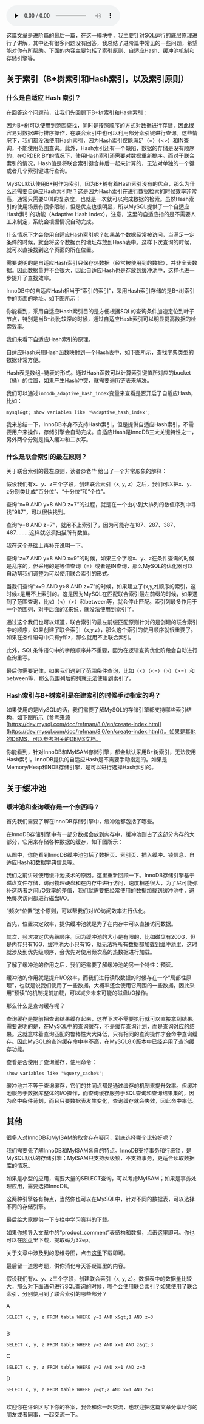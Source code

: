 <audio id="audio" title="34丨答疑篇：关于索引以及缓冲池的一些解惑" controls="" preload="none"><source id="mp3" src="https://static001.geekbang.org/resource/audio/fa/0f/fa4af3b805cdbe60de8ab9fa7d4c420f.mp3"></audio>

这篇文章是进阶篇的最后一篇，在这一模块中，我主要针对SQL运行的底层原理进行了讲解，其中还有很多问题没有回答，我总结了进阶篇中常见的一些问题，希望能对你有所帮助。下面的内容主要包括了索引原则、自适应Hash、缓冲池机制和存储引擎等。

## 关于索引（B+树索引和Hash索引，以及索引原则）

### 什么是自适应 Hash 索引？

在回答这个问题前，让我们先回顾下B+树索引和Hash索引：

因为B+树可以使用到范围查找，同时是按照顺序的方式对数据进行存储，因此很容易对数据进行排序操作，在联合索引中也可以利用部分索引键进行查询。这些情况下，我们都没法使用Hash索引，因为Hash索引仅能满足（=）（&lt;&gt;）和IN查询，不能使用范围查询。此外，Hash索引还有一个缺陷，数据的存储是没有顺序的，在ORDER BY的情况下，使用Hash索引还需要对数据重新排序。而对于联合索引的情况，Hash值是将联合索引键合并后一起来计算的，无法对单独的一个键或者几个索引键进行查询。

MySQL默认使用B+树作为索引，因为B+树有着Hash索引没有的优点，那么为什么还需要自适应Hash索引呢？这是因为Hash索引在进行数据检索的时候效率非常高，通常只需要O(1)的复杂度，也就是一次就可以完成数据的检索。虽然Hash索引的使用场景有很多限制，但是优点也很明显，所以MySQL提供了一个自适应Hash索引的功能（Adaptive Hash Index）。注意，这里的自适应指的是不需要人工来制定，系统会根据情况自动完成。

什么情况下才会使用自适应Hash索引呢？如果某个数据经常被访问，当满足一定条件的时候，就会将这个数据页的地址存放到Hash表中。这样下次查询的时候，就可以直接找到这个页面的所在位置。

需要说明的是自适应Hash索引只保存热数据（经常被使用到的数据），并非全表数据。因此数据量并不会很大，因此自适应Hash也是存放到缓冲池中，这样也进一步提升了查找效率。

InnoDB中的自适应Hash相当于“索引的索引”，采用Hash索引存储的是B+树索引中的页面的地址。如下图所示：

<img src="https://static001.geekbang.org/resource/image/69/e0/692193e1df655561619cb464201ba3e0.jpg" alt=""><br>
你能看到，采用自适应Hash索引目的是方便根据SQL的查询条件加速定位到叶子节点，特别是当B+树比较深的时候，通过自适应Hash索引可以明显提高数据的检索效率。

我们来看下自适应Hash索引的原理。

自适应Hash采用Hash函数映射到一个Hash表中，如下图所示，查找字典类型的数据非常方便。

Hash表是数组+链表的形式。通过Hash函数可以计算索引键值所对应的bucket（桶）的位置，如果产生Hash冲突，就需要遍历链表来解决。

<img src="https://static001.geekbang.org/resource/image/a6/ae/a6d510f8ca80feef8cb21b5fe55ef0ae.jpg" alt=""><br>
我们可以通过`innodb_adaptive_hash_index`变量来查看是否开启了自适应Hash，比如：

```
mysql&gt; show variables like '%adaptive_hash_index';

```

<img src="https://static001.geekbang.org/resource/image/70/99/70e9907a16ec51f03cb99295fafd0899.png" alt=""><br>
我来总结一下，InnoDB本身不支持Hash索引，但是提供自适应Hash索引，不需要用户来操作，存储引擎会自动完成。自适应Hash是InnoDB三大关键特性之一，另外两个分别是插入缓冲和二次写。

### 什么是联合索引的最左原则？

关于联合索引的最左原则，读者@老毕 给出了一个非常形象的解释：

假设我们有x、y、z三个字段，创建联合索引（x, y, z）之后，我们可以把x、y、z分别类比成“百分位”、“十分位”和“个位”。

查询“x=9 AND y=8 AND z=7”的过程，就是在一个由小到大排列的数值序列中寻找“987”，可以很快找到。

查询“y=8 AND z=7”，就用不上索引了，因为可能存在187、287、387、487………这样就必须扫描所有数值。

我在这个基础上再补充说明一下。

查询“z=7 AND y=8 AND x=9”的时候，如果三个字段x、y、z在条件查询的时候是乱序的，但采用的是等值查询（=）或者是IN查询，那么MySQL的优化器可以自动帮我们调整为可以使用联合索引的形式。

当我们查询“x=9 AND y&gt;8 AND z=7”的时候，如果建立了(x,y,z)顺序的索引，这时候z是用不上索引的。这是因为MySQL在匹配联合索引最左前缀的时候，如果遇到了范围查询，比如（&lt;）（&gt;）和between等，就会停止匹配。索引列最多作用于一个范围列，对于后面的Z来说，就没法使用到索引了。

通过这个我们也可以知道，联合索引的最左前缀匹配原则针对的是创建的联合索引中的顺序，如果创建了联合索引（x,y,z），那么这个索引的使用顺序就很重要了。如果在条件语句中只有y和z，那么就用不上联合索引。

此外，SQL条件语句中的字段顺序并不重要，因为在逻辑查询优化阶段会自动进行查询重写。

最后你需要记住，如果我们遇到了范围条件查询，比如（&lt;）（&lt;=）（&gt;）（&gt;=）和between等，那么范围列后的列就无法使用到索引了。

### Hash索引与B+树索引是在建索引的时候手动指定的吗？

如果使用的是MySQL的话，我们需要了解MySQL的存储引擎都支持哪些索引结构，如下图所示（参考来源 [https://dev.mysql.com/doc/refman/8.0/en/create-index.html](https://dev.mysql.com/doc/refman/8.0/en/create-index.html)）。如果是其他的DBMS，可以参考相关的DBMS文档。

<img src="https://static001.geekbang.org/resource/image/f7/38/f7706327f9ebc7488653d69b4cd5f438.png" alt=""><br>
你能看到，针对InnoDB和MyISAM存储引擎，都会默认采用B+树索引，无法使用Hash索引。InnoDB提供的自适应Hash是不需要手动指定的。如果是Memory/Heap和NDB存储引擎，是可以进行选择Hash索引的。

## 关于缓冲池

### 缓冲池和查询缓存是一个东西吗？

首先我们需要了解在InnoDB存储引擎中，缓冲池都包括了哪些。

在InnoDB存储引擎中有一部分数据会放到内存中，缓冲池则占了这部分内存的大部分，它用来存储各种数据的缓存，如下图所示：

<img src="https://static001.geekbang.org/resource/image/0e/dc/0eb57c0d0ea7611b16ac6efa76771bdc.jpg" alt=""><br>
从图中，你能看到InnoDB缓冲池包括了数据页、索引页、插入缓冲、锁信息、自适应Hash和数据字典信息等。

我们之前讲过使用缓冲池技术的原因。这里重新回顾一下。InnoDB存储引擎基于磁盘文件存储，访问物理硬盘和在内存中进行访问，速度相差很大，为了尽可能弥补这两者之间I/O效率的差值，我们就需要把经常使用的数据加载到缓冲池中，避免每次访问都进行磁盘I/O。

“频次*位置”这个原则，可以帮我们对I/O访问效率进行优化。

首先，位置决定效率，提供缓冲池就是为了在内存中可以直接访问数据。

其次，频次决定优先级顺序。因为缓冲池的大小是有限的，比如磁盘有200G，但是内存只有16G，缓冲池大小只有1G，就无法将所有数据都加载到缓冲池里，这时就涉及到优先级顺序，会优先对使用频次高的热数据进行加载。

了解了缓冲池的作用之后，我们还需要了解缓冲池的另一个特性：预读。

缓冲池的作用就是提升I/O效率，而我们进行读取数据的时候存在一个“局部性原理”，也就是说我们使用了一些数据，大概率还会使用它周围的一些数据，因此采用“预读”的机制提前加载，可以减少未来可能的磁盘I/O操作。

那么什么是查询缓存呢？

查询缓存是提前把查询结果缓存起来，这样下次不需要执行就可以直接拿到结果。需要说明的是，在MySQL中的查询缓存，不是缓存查询计划，而是查询对应的结果。这就意味着查询匹配的鲁棒性大大降低，只有相同的查询操作才会命中查询缓存。因此MySQL的查询缓存命中率不高，在MySQL8.0版本中已经弃用了查询缓存功能。

查看是否使用了查询缓存，使用命令：

```
show variables like '%query_cache%';

```

<img src="https://static001.geekbang.org/resource/image/cb/c7/cb590bd0aac9751401943487534360c7.png" alt=""><br>
缓冲池并不等于查询缓存，它们的共同点都是通过缓存的机制来提升效率。但缓冲池服务于数据库整体的I/O操作，而查询缓存服务于SQL查询和查询结果集的，因为命中条件苛刻，而且只要数据表发生变化，查询缓存就会失效，因此命中率低。

## 其他

很多人对InnoDB和MyISAM的取舍存在疑问，到底选择哪个比较好呢？

我们需要先了解InnoDB和MyISAM各自的特点。InnoDB支持事务和行级锁，是MySQL默认的存储引擎；MyISAM只支持表级锁，不支持事务，更适合读取数据库的情况。

如果是小型的应用，需要大量的SELECT查询，可以考虑MyISAM；如果是事务处理应用，需要选择InnoDB。

这两种引擎各有特点，当然你也可以在MySQL中，针对不同的数据表，可以选择不同的存储引擎。

最后给大家提供一下专栏中学习资料的下载。

如果你想导入文章中的“product_comment”表结构和数据，点击[这里](https://github.com/cystanford/product_comment)即可。你也可以在[网盘](https://pan.baidu.com/s/1LBEAm50DDP9AjErLtGplLg)里下载，提取码为32ep。

关于文章中涉及到的思维导图，点击[这里](https://github.com/cystanford/SQL-XMind)下载即可。

最后留一道思考题，供你消化今天答疑篇里的内容。

假设我们有x、y、z三个字段，创建联合索引（x, y, z）。数据表中的数据量比较大，那么对下面语句进行SQL查询的时候，哪个会使用联合索引？如果使用了联合索引，分别使用到了联合索引的哪些部分？

A

```
SELECT x, y, z FROM table WHERE y=2 AND x&gt;1 AND z=3


```

B

```
SELECT x, y, z FROM table WHERE y=2 AND x=1 AND z&gt;3

```

C

```
SELECT x, y, z FROM table WHERE y=2 AND x=1 AND z=3

```

D

```
SELECT x, y, z FROM table WHERE y&gt;2 AND x=1 AND z=3


```

欢迎你在评论区写下你的答案，我会和你一起交流，也欢迎把这篇文章分享给你的朋友或者同事，一起交流一下。


